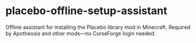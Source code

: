 # placebo-offline-setup-assistant
Offline assistant for installing the Placebo library mod in Minecraft. Required by Apotheosis and other mods—no CurseForge login needed.

